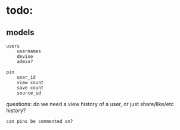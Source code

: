 # todo:

## models
    users
        usernames
        devise
        admin?

    pin
        user_id
        view count
        save count
        source_id
        
        



questions:
    do we need a view history of a user, or just
    share/like/etc history?

    can pins be commented on?


